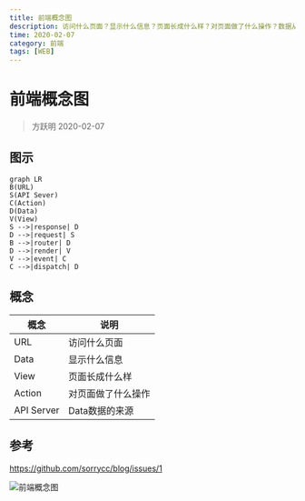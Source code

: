 ```yaml
---
title: 前端概念图
description: 访问什么页面？显示什么信息？页面长成什么样？对页面做了什么操作？数据从何而来？
time: 2020-02-07
category: 前端
tags: [WEB]
---
```


# 前端概念图

> 方跃明 2020-02-07

## 图示

```mermaid
graph LR
B(URL)
S(API Sever)
C(Action)
D(Data)
V(View)
S -->|response| D
D -->|request| S
B -->|router| D
D -->|render| V
V -->|event| C
C -->|dispatch| D
```

## 概念

|    概念    |        说明        |
| ---------- | ------------------ |
| URL        | 访问什么页面       |
| Data       | 显示什么信息       |
| View       | 页面长成什么样     |
| Action     | 对页面做了什么操作 |
| API Server | Data数据的来源     |

## 参考

<https://github.com/sorrycc/blog/issues/1>

![前端概念图](https://camo.githubusercontent.com/27dc8a7706005007aa24e557dc06eed9d66cb926f5704fcec9dea222935a3d56/68747470733a2f2f6f732e616c697061796f626a656374732e636f6d2f726d73706f7274616c2f43684d775a42755a6c614c725377652e706e67)